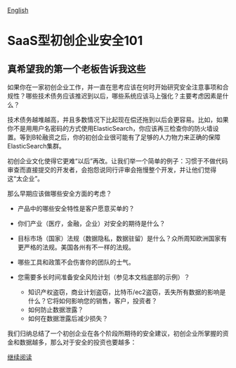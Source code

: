[English](https://github.com/forter/security-101-for-saas-startups/blob/english/readme.md)

# SaaS型初创企业安全101

## 真希望我的第一个老板告诉我这些

如果你在一家初创企业工作，并一直在思考应该在何时开始研究安全注意事项和合规性？哪些技术债务应该推迟到以后，哪些系统应该马上强化？主要考虑因素是什么？

技术债务越堆越高，并且多数情况下比起现在偿还拖到以后会更容易。比如，如果你不是用用户名密码的方式使用ElasticSearch，你应该再三检查你的防火墙设置。等到B轮融资之后，你的初创企业很可能有了足够的人力物力来正确的保障ElasticSearch集群。

初创企业文化使得它更难“以后”再改。让我们举一个简单的例子：习惯于不做代码审查而直接提交的开发者，会抱怨说同行评审会拖慢整个开发，并让他们觉得这“太企业”。

那么早期应该做哪些安全方面的考虑？

* 产品中的哪些安全特性是客户愿意买单的？

* 你们产业（医疗，金融，企业）对安全的期待是什么？

* 目标市场（国家）法规（数据隐私，数据驻留）是什么？众所周知欧洲国家有更严格的法规。美国各州有不一样的法规。

* 哪些工具和政策不会伤害你的团队的士气。

* 您需要多长时间准备安全风险计划（参见本文档底部的示例）？
  
  * 知识产权盗窃，商业计划盗窃，比特币/ec2盗窃，丢失所有数据的影响是什么？它将如何影响您的销售，客户，投资者？
  * 如何防止数据泄露？
  * 如何在数据泄露后减少损失？


我们归纳总结了一个初创企业在各个阶段所期待的安全建议，初创企业所掌握的资金和数据越多，那么对于安全的投资也要越多：

[继续阅读](https://github.com/forter/security-101-for-saas-startups/blob/chinese/security.md)
